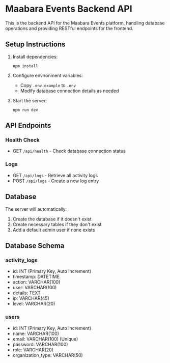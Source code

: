 
# Maabara Events Backend API

This is the backend API for the Maabara Events platform, handling database operations and providing RESTful endpoints for the frontend.

## Setup Instructions

1. Install dependencies:
   ```
   npm install
   ```

2. Configure environment variables:
   - Copy `.env.example` to `.env`
   - Modify database connection details as needed

3. Start the server:
   ```
   npm run dev
   ```

## API Endpoints

### Health Check
- GET `/api/health` - Check database connection status

### Logs
- GET `/api/logs` - Retrieve all activity logs
- POST `/api/logs` - Create a new log entry

## Database

The server will automatically:
1. Create the database if it doesn't exist
2. Create necessary tables if they don't exist
3. Add a default admin user if none exists

## Database Schema

### activity_logs
- id: INT (Primary Key, Auto Increment)
- timestamp: DATETIME
- action: VARCHAR(100)
- user: VARCHAR(100)
- details: TEXT
- ip: VARCHAR(45)
- level: VARCHAR(20)

### users
- id: INT (Primary Key, Auto Increment)
- name: VARCHAR(100)
- email: VARCHAR(100) (Unique)
- password: VARCHAR(100)
- role: VARCHAR(20)
- organization_type: VARCHAR(50)
